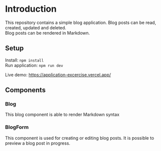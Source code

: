 # Introduction

This repository contains a simple blog application. Blog posts can be read, created, updated and deleted. <br>
Blog posts can be rendered in Markdown.

## Setup

Install: `npm install` <br>
Run application: `npm run dev` <br>

Live demo: https://application-excercise.vercel.app/

## Components

### Blog

This blog component is able to render Markdown syntax

### BlogForm

This component is used for creating or editing blog posts. It is possible to preview a blog post in progress.